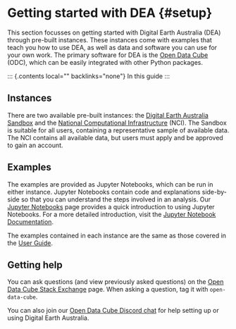 Getting started with DEA {#setup}
========================

This section focusses on getting started with Digital Earth Australia
(DEA) through pre-built instances. These instances come with examples
that teach you how to use DEA, as well as data and software you can use
for your own work. The primary software for DEA is the [Open Data
Cube](https://www.opendatacube.org/) (ODC), which can be easily
integrated with other Python packages.

::: {.contents local="" backlinks="none"}
In this guide
:::

Instances
---------

There are two available pre-built instances: the [Digital Earth
Australia Sandbox](/guides/setup/Sandbox/sandbox/) and the [National
Computational Infrastructure](/guides/setup/NCI/README/) (NCI). The
Sandbox is suitable for all users, containing a representative sample of
available data. The NCI contains all available data, but users must
apply and be approved to gain an account.

Examples
--------

The examples are provided as Jupyter Notebooks, which can be run in
either instance. Jupyter Notebooks contain code and explanations
side-by-side so that you can understand the steps involved in an
analysis. Our [Jupyter Notebooks](/guides/setup/jupyter/) page provides
a quick introduction to using Jupyter Notebooks. For a more detailed
introduction, visit the [Jupyter Notebook
Documentation](https://jupyter-notebook.readthedocs.io/en/stable/notebook.html).

The examples contained in each instance are the same as those covered in
the [User Guide](/notebooks/Beginners_guide/README/).

Getting help
------------

You can ask questions (and view previously asked questions) on the [Open
Data Cube Stack
Exchange](https://gis.stackexchange.com/questions/tagged/open-data-cube)
page. When asking a question, tag it with `open-data-cube`.

You can also join our [Open Data Cube Discord
chat](https://discord.com/invite/4hhBQVas5U) for help setting up or
using Digital Earth Australia.
